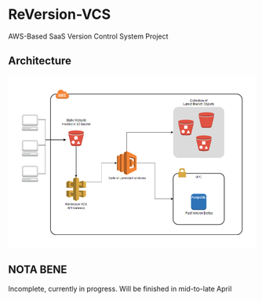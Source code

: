 # ReVersion-VCS
AWS-Based SaaS Version Control System Project

## Architecture
<img src="/Documentation/architecture.png" alt="AWS Architecture Diagram">

## NOTA BENE
Incomplete, currently in progress. Will be finished in mid-to-late April
